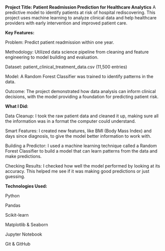 **Project Title: Patient Readmission Prediction for Healthcare Analytics**
A predictive model to identify patients at risk of hospital rediscovering. This project uses machine learning to analyze clinical data and help healthcare providers with early intervention and improved patient care.

**Key Features:**

Problem: Predict patient readmission within one year.

Methodology: Utilized data science pipeline from cleaning and feature engineering to model building and evaluation.

Dataset: patient_clinical_treatment_data.csv (11,500 entries)

Model: A Random Forest Classifier was trained to identify patterns in the data.

Outcome: The project demonstrated how data analysis can inform clinical decisions, with the model providing a foundation for predicting patient risk.

**What I Did:**

Data Cleanup: I took the raw patient data and cleaned it up, making sure all the information was in a format the computer could understand.

Smart Features: I created new features, like BMI (Body Mass Index) and days since diagnosis, to give the model better information to work with.

Building a Predictor: I used a machine learning technique called a Random Forest Classifier to build a model that can learn patterns from the data and make predictions.

Checking Results: I checked how well the model performed by looking at its accuracy. This helped me see if it was making good predictions or just guessing.

**Technologies Used:**

Python

Pandas

Scikit-learn

Matplotlib & Seaborn

Jupyter Notebook

Git & GitHub
